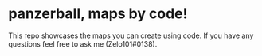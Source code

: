# panzerball, maps by code!

This repo showcases the maps you can create using code. If you have any questions feel free to ask me (Zelo101#0138).
